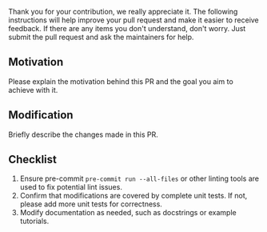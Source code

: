 Thank you for your contribution, we really appreciate it. The following instructions will help improve your pull request and make it easier to receive feedback. If there are any items you don't understand, don't worry. Just submit the pull request and ask the maintainers for help.

## Motivation

Please explain the motivation behind this PR and the goal you aim to achieve with it.

## Modification

Briefly describe the changes made in this PR.

## Checklist

1. Ensure pre-commit `pre-commit run --all-files` or other linting tools are used to fix potential lint issues.
2. Confirm that modifications are covered by complete unit tests. If not, please add more unit tests for correctness.
3. Modify documentation as needed, such as docstrings or example tutorials.

